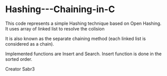 # Hashing---Chaining-in-C

This code represents a simple Hashing technique based on Open Hashing.
It uses array of linked list to resolve the colision

It is also known as the separate chaining method (each linked list is considered as a chain).

Implemented functions are Insert and Search. Insert function is done in the sorted order.

Creator
Sabr3
